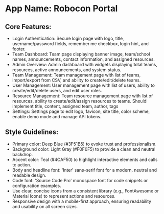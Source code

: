 # **App Name**: Robocon Portal

## Core Features:

- Login Authentication: Secure login page with logo, title, username/password fields, remember me checkbox, login hint, and footer.
- Team Dashboard: Team page displaying banner image, team/school names, announcements, contact information, and assigned resources.
- Admin Overview: Admin dashboard with widgets displaying total teams, resources, active announcements, and system status.
- Team Management: Team management page with list of teams, import/export from CSV, and ability to create/edit/delete teams.
- User Management: User management page with list of users, ability to create/edit/delete users, and edit user roles.
- Resource Management: Team resource management page with list of resources, ability to create/edit/assign resources to teams. Should implement title, content, assigned team, author, tags
- Settings: Settings page to edit logo, favicon, site title, color scheme, enable demo mode and manage API tokens.

## Style Guidelines:

- Primary color: Deep Blue (#3F51B5) to evoke trust and professionalism.
- Background color: Light Gray (#F0F0F5) to provide a clean and neutral backdrop.
- Accent color: Teal (#4CAF50) to highlight interactive elements and calls to action.
- Body and headline font: 'Inter' sans-serif font for a modern, neutral and readable design.
- Code font: 'Source Code Pro' monospace font for code snippets or configuration examples.
- Use clear, concise icons from a consistent library (e.g., FontAwesome or Material Icons) to represent actions and resources.
- Responsive design with a mobile-first approach, ensuring readability and usability on all screen sizes.